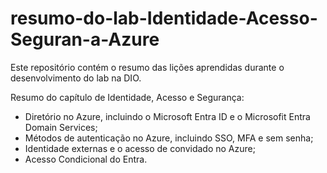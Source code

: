 # resumo-do-lab-Identidade-Acesso-Seguran-a-Azure
Este repositório contém o resumo das lições aprendidas durante o desenvolvimento do lab na DIO.

Resumo do capítulo de Identidade, Acesso e Segurança:
- Diretório no Azure, incluindo o Microsoft Entra ID e o Microsofit Entra Domain Services;
- Métodos de autenticação no Azure, incluindo SSO, MFA e sem senha;
- Identidade externas e o acesso de convidado no Azure;
- Acesso Condicional do Entra.
